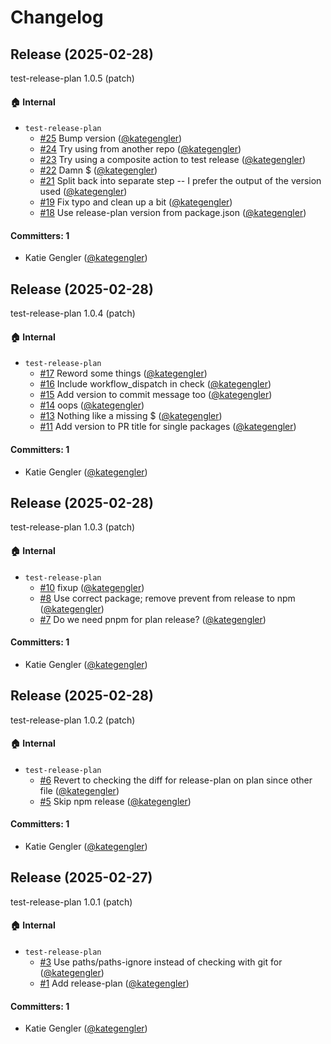 # Changelog

## Release (2025-02-28)

test-release-plan 1.0.5 (patch)

#### :house: Internal
* `test-release-plan`
  * [#25](https://github.com/kategengler/test-release-plan/pull/25) Bump version ([@kategengler](https://github.com/kategengler))
  * [#24](https://github.com/kategengler/test-release-plan/pull/24) Try using from another repo ([@kategengler](https://github.com/kategengler))
  * [#23](https://github.com/kategengler/test-release-plan/pull/23) Try using a composite action to test release ([@kategengler](https://github.com/kategengler))
  * [#22](https://github.com/kategengler/test-release-plan/pull/22) Damn $ ([@kategengler](https://github.com/kategengler))
  * [#21](https://github.com/kategengler/test-release-plan/pull/21) Split back into separate step -- I prefer the output of the version used ([@kategengler](https://github.com/kategengler))
  * [#19](https://github.com/kategengler/test-release-plan/pull/19) Fix typo and clean up a bit ([@kategengler](https://github.com/kategengler))
  * [#18](https://github.com/kategengler/test-release-plan/pull/18) Use release-plan version from package.json ([@kategengler](https://github.com/kategengler))

#### Committers: 1
- Katie Gengler ([@kategengler](https://github.com/kategengler))

## Release (2025-02-28)

test-release-plan 1.0.4 (patch)

#### :house: Internal
* `test-release-plan`
  * [#17](https://github.com/kategengler/test-release-plan/pull/17) Reword some things ([@kategengler](https://github.com/kategengler))
  * [#16](https://github.com/kategengler/test-release-plan/pull/16) Include workflow_dispatch in check ([@kategengler](https://github.com/kategengler))
  * [#15](https://github.com/kategengler/test-release-plan/pull/15) Add version to commit message too ([@kategengler](https://github.com/kategengler))
  * [#14](https://github.com/kategengler/test-release-plan/pull/14) oops ([@kategengler](https://github.com/kategengler))
  * [#13](https://github.com/kategengler/test-release-plan/pull/13) Nothing like a missing $ ([@kategengler](https://github.com/kategengler))
  * [#11](https://github.com/kategengler/test-release-plan/pull/11) Add version to PR title for single packages ([@kategengler](https://github.com/kategengler))

#### Committers: 1
- Katie Gengler ([@kategengler](https://github.com/kategengler))

## Release (2025-02-28)

test-release-plan 1.0.3 (patch)

#### :house: Internal
* `test-release-plan`
  * [#10](https://github.com/kategengler/test-release-plan/pull/10) fixup ([@kategengler](https://github.com/kategengler))
  * [#8](https://github.com/kategengler/test-release-plan/pull/8) Use correct package; remove prevent from release to npm ([@kategengler](https://github.com/kategengler))
  * [#7](https://github.com/kategengler/test-release-plan/pull/7) Do we need pnpm for plan release? ([@kategengler](https://github.com/kategengler))

#### Committers: 1
- Katie Gengler ([@kategengler](https://github.com/kategengler))

## Release (2025-02-28)

test-release-plan 1.0.2 (patch)

#### :house: Internal
* `test-release-plan`
  * [#6](https://github.com/kategengler/test-release-plan/pull/6) Revert to checking the diff for release-plan on plan since other file ([@kategengler](https://github.com/kategengler))
  * [#5](https://github.com/kategengler/test-release-plan/pull/5) Skip npm release ([@kategengler](https://github.com/kategengler))

#### Committers: 1
- Katie Gengler ([@kategengler](https://github.com/kategengler))

## Release (2025-02-27)

test-release-plan 1.0.1 (patch)

#### :house: Internal
* `test-release-plan`
  * [#3](https://github.com/kategengler/test-release-plan/pull/3) Use paths/paths-ignore instead of checking with git for ([@kategengler](https://github.com/kategengler))
  * [#1](https://github.com/kategengler/test-release-plan/pull/1) Add release-plan ([@kategengler](https://github.com/kategengler))

#### Committers: 1
- Katie Gengler ([@kategengler](https://github.com/kategengler))
